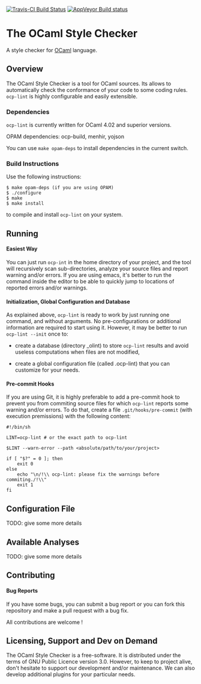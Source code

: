 [![Travis-CI Build Status](https://travis-ci.org/OCamlPro/typerex-lint.svg?branch=master)](https://travis-ci.org/OCamlPro/typerex-lint)
[![AppVeyor Build status](https://ci.appveyor.com/api/projects/status/9b6liqyly6fcp3s0/branch/master?svg=true)](https://ci.appveyor.com/project/OCamlPro-Bozman/typerex-lint)

# The OCaml Style Checker

A style checker for [OCaml](http://ocaml.org/) language.

## Overview

The OCaml Style Checker is a tool for OCaml sources. Its allows to
automatically check the conformance of your code to some coding
rules. `ocp-lint` is highly configurable and easily extensible.

### Dependencies

`ocp-lint` is currently written for OCaml 4.02 and superior versions.

OPAM dependencies: ocp-build, menhir, yojson

You can use `make opam-deps` to install dependencies in the current switch.

### Build Instructions

Use the following instructions:

    $ make opam-deps (if you are using OPAM)
    $ ./configure
    $ make
    $ make install

to compile and install `ocp-lint` on your system.

## Running

#### Easiest Way

You can just run `ocp-int` in the home directory of your project, and
the tool will recursively scan sub-directories, analyze your source
files and report warning and/or errors. If you are using emacs, it's
better to run the command inside the editor to be able to quickly jump
to locations of reported errors and/or warnings.

#### Initialization, Global Configuration and Database

As explained above, `ocp-lint` is ready to work by just running one
command, and without arguments. No pre-configurations or additional
information are required to start using it. However, it may be better
to run `ocp-lint --init` once to:

* create a database (directory _olint) to store `ocp-lint` results and
  avoid useless computations when files are not modified,

* create a global configuration file (called .ocp-lint) that you can
  customize for your needs.

#### Pre-commit Hooks

If you are using Git, it is highly preferable to add a pre-commit hook
to prevent you from commiting source files for which `ocp-lint` reports
some warning and/or errors. To do that, create a file
`.git/hooks/pre-commit` (with execution premissions) with the following content:

```
#!/bin/sh

LINT=ocp-lint # or the exact path to ocp-lint

$LINT --warn-error --path <absolute/path/to/your/project>

if [ "$?" = 0 ]; then
    exit 0
else
    echo "\n/!\\ ocp-lint: please fix the warnings before commiting./!\\"
    exit 1
fi
```

## Configuration File

TODO: give some more details

## Available Analyses

TODO: give some more details

## Contributing

#### Bug Reports

If you have some bugs, you can submit a bug report or you can fork this
repository and make a pull request with a bug fix.

All contributions are welcome !

## Licensing, Support and Dev on Demand

The OCaml Style Checker is a free-software. It is distributed under
the terms of GNU Public Licence version 3.0. However, to keep to
project alive, don't hesitate to support our development and/or
maintenance. We can also develop additional plugins for your
particular needs.